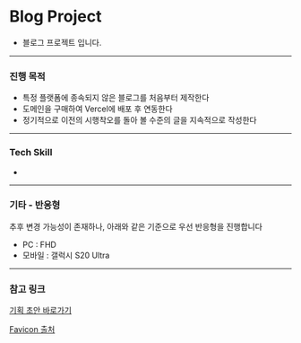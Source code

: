 # Blog Project

- 블로그 프로젝트 입니다.

---

### 진행 목적

- 특정 플랫폼에 종속되지 않은 블로그를 처음부터 제작한다
- 도메인을 구매하여 Vercel에 배포 후 연동한다
- 정기적으로 이전의 시행착오를 돌아 볼 수준의 글을 지속적으로 작성한다

---

### Tech Skill

-

---

### 기타 - 반응형

추후 변경 가능성이 존재하나, 아래와 같은 기준으로 우선 반응형을 진행합니다

- PC : FHD
- 모바일 : 갤럭시 S20 Ultra

---

### 참고 링크

[기획 초안 바로가기](https://precious-hyssop-b3b.notion.site/BlogProject-24150042c170809a8ac0cfe620c73378?pvs=74)

[Favicon 출처](https://www.flaticon.com/free-icon/book_5832412?term=book&page=1&position=81&origin=search&related_id=5832412)
